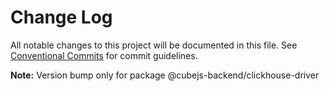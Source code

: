 # Change Log

All notable changes to this project will be documented in this file.
See [Conventional Commits](https://conventionalcommits.org) for commit guidelines.

**Note:** Version bump only for package @cubejs-backend/clickhouse-driver


